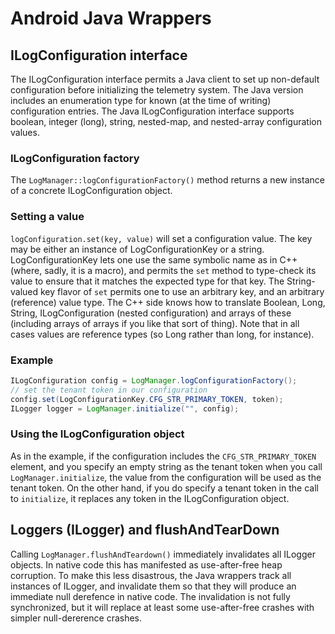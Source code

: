 # Android Java Wrappers

## ILogConfiguration interface

The ILogConfiguration interface permits a Java client to set up non-default configuration before initializing the telemetry system. The Java version includes an enumeration type for known (at the time of writing) configuration entries. The Java ILogConfiguration interface supports boolean, integer (long), string, nested-map, and nested-array configuration values.

### ILogConfiguration factory

The ```LogManager::logConfigurationFactory()``` method returns a new instance of a concrete ILogConfiguration object.

### Setting a value

```logConfiguration.set(key, value)``` will set a configuration value. The key may be either an instance of LogConfigurationKey or a string. LogConfigurationKey lets one use the same symbolic name as in C++ (where, sadly, it is a macro), and permits the ```set``` method to type-check its value to ensure that it matches the expected type for that key. The String-valued key flavor of ```set``` permits one to use an arbitrary key, and an arbitrary (reference) value type. The C++ side knows how to translate Boolean, Long, String, ILogConfiguration (nested configuration) and arrays of these (including arrays of arrays if you like that sort of thing). Note that in all cases values are reference types (so Long rather than long, for instance).

### Example

```java
ILogConfiguration config = LogManager.logConfigurationFactory();
// set the tenant token in our configuration
config.set(LogConfigurationKey.CFG_STR_PRIMARY_TOKEN, token);
ILogger logger = LogManager.initialize("", config);
```

### Using the ILogConfiguration object

As in the example, if the configuration includes the ```CFG_STR_PRIMARY_TOKEN``` element, and you specify an empty string as the tenant token when you call ```LogManager.initialize```, the value from the configuration will be used as the tenant token. On the other hand, if you do specify a tenant token in the call to ```initialize```, it replaces any token in the ILogConfiguration object.

## Loggers (ILogger) and flushAndTearDown

Calling ```LogManager.flushAndTeardown()``` immediately invalidates all ILogger objects. In native code this has manifested as use-after-free heap corruption. To make this less disastrous, the Java wrappers track all instances of ILogger, and invalidate them so that they will produce an immediate null derefence in native code. The invalidation is not fully synchronized, but it will replace at least some use-after-free crashes with simpler null-dererence crashes.
